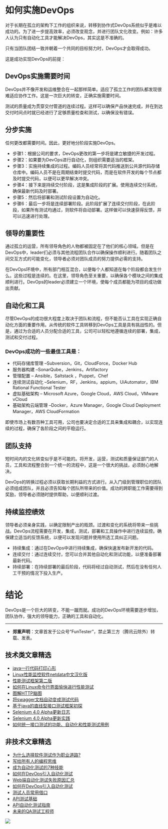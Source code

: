 # 如何实施DevOps



对于长期在孤立的架构下工作的组织来说，转移到协作式DevOps系统似乎是难以成功的。为了进一步提高效率，必须改变观念，并进行团队文化改变。例如：许多人认为只有自动化工具才能解决DevOps，其实这是不准确的。

只有当团队团结一致并朝着一个共同的目标努力时，DevOps才会取得成功。

这是成功实现DevOps的前提：

## DevOps实施需要时间

DevOps并不像开发和运维整合在一起那样简单。适应了孤立工作的团队都发现很难适应协作工作。这是一次巨大的转变，正确实施需要时间。

测试的质量成为贯穿交付管道的连续过程。这样可以确保产品快速完成，并在到达交付时间点时就已经进行了足够质量检查和测试，以确保没有错误。

## 分步实施

任何更改都需要时间。因此，更好地分阶段实施DevOps。

* 步骤1：根据公司的要求，DevOps更改的第一步将是建立敏捷的开发过程。
* 步骤2：如果要为DevOps进行自动化，则组织需要适当的框架。
* 步骤3：实施持续集成的过程。编码人员经常将其代码推送到公共源代码存储仓库中。编码人员不是在周期结束时提交代码，而是在软件开发的每个节点都及时提交代码，以便可以更早解决冲突。
* 步骤4：接下来是持续交付阶段，这是集成阶段的扩展。使用连续交付系统，确保最新代码及时部署。
* 步骤5：然后将部署和测试阶段设置为自动化。
* 步骤6：最后一步将是连续部署阶段。此阶段扩展了连续交付阶段，在此阶段，如果所有测试均通过，则软件将自动部署。这样做可以快速获得反馈，并可以迅速进行处理。

## 领导的重要性

通过孤立的运营，所有领导角色的人物都被固定在了他们的核心领域。但是在DevOps中，leader们必须与其他流程团队合作以确保操作顺利进行。随着团队之间交互方式的可能变化，领导者必须对团队成员的努力提供必需的支持。

在DevOps环境中，所有部门相互混合，以便每个人都知道在每个阶段都会发生什么。这些过程是连续的。在这里，领导角色至关重要，以确保各个模块之间的集成顺利进行。DevOps的leader必须建立一个环境，使每个成员都能为项目的成功做出贡献。

## 自动化和工具

尽管DevOps的成功很大程度上取决于团队和流程，但不能否认工具在实现正确自动化方面的重要作用。从传统的软件工具转移到DevOps工具是具有挑战性的。但是，通过为合适的人员分配合适的工具，公司可以轻松地遵循连续的部署，集成，测试和交付过程。

### DevOps成功的一些最佳工具是：

* 代码存储库管理 –Subversion，Git，CloudForce，Docker Hub
* 服务器构建 –SonarQube，Jenkins，Artifactory
* 管理配置 – Ansible，Saltstack ，Puppet，Chef
* 连续测试自动化 –Selenium，RF，Jenkins，appium，UiAutomator，IBM Rational Functional Tester
* 虚拟基础架构 – Microsoft Azure，Google Cloud，AWS Cloud，VMware vCloud
* 基础架构云端管理 –Docker，Azure Manager，Google Cloud Deployment Manager，AWS CloudFormation

即使市场上有数百种工具可用，公司也要决定合适的工具来集成和耦合，以实现连续的过程，确保了各阶段之间的平稳运行。

## 团队支持

短时间内的文化转变似乎是不可能的。将开发，运营，测试和质量保证部门的人员，工具和流程整合到一个统一的流程中，这是一个很大的挑战，必须耐心地解决。

DevOps的转换过程必须以获取长期利益的方式进行。从入门级到管理职位的团队必须组成团队，并且必须告知每个团队所带来的价值。成功的跨职能工作需要得到奖励，领导者必须随时提供帮助，以便顺利过渡。

## 持续监控绩效

领导者必须亲身实践，以确定限制产出的瓶颈。过渡和变化的系统将带来一些挑战。DevOps流程需要在开发，集成，测试，部署和工具操作中进行连续监控。确保建立适当的反馈系统，以便可以发现问题并使用所选工具纠正问题。

* 持续集成：通过在DevOps中进行持续集成，确保快速发布新开发的代码。
* 连续交付：通过连续交付，您可以合并其他自动化和测试功能，以便准备部署最新代码。
* 持续部署：在持续部署的最后阶段，代码将经过自动测试，然后在没有任何人工干预的情况下投入生产。

# 结论

DevOps是一个巨大的转变，不能一蹴而就。成功的DevOps环境需要逐步增加，团队协作，强大的领导能力，正确的工具和自动化。


---
* **郑重声明**：文章首发于公众号“FunTester”，禁止第三方（腾讯云除外）转载、发表。

## 技术类文章精选

- [java一行代码打印心形](https://mp.weixin.qq.com/s/QPSryoSbViVURpSa9QXtpg)
- [Linux性能监控软件netdata中文汉化版](https://mp.weixin.qq.com/s/fdXtK-5WwKnxjLZdyg6-nA)
- [性能测试框架第二版](https://mp.weixin.qq.com/s/JPyGQ2DRC6EVBmZkxAoVWA)
- [如何在Linux命令行界面愉快进行性能测试](https://mp.weixin.qq.com/s/fwGqBe1SpA2V0lPfAOd04Q)
- [图解HTTP脑图](https://mp.weixin.qq.com/s/100Vm8FVEuXs0x6rDGTipw)
- [将swagger文档自动变成测试代码](https://mp.weixin.qq.com/s/SY8mVenj0zMe5b47GS9VSQ)
- [基于java的直线型接口测试框架初探](https://mp.weixin.qq.com/s/xhg4exdb1G18-nG5E7exkQ)
- [Selenium 4.0 Alpha更新日志](https://mp.weixin.qq.com/s/tU7sm-pcbpRNwDU9D3OVTQ)
- [Selenium 4.0 Alpha更新实践](https://mp.weixin.qq.com/s/yT9wpO5o5aWBUus494TIHw)
- [如何统一接口测试的功能、自动化和性能测试用例](https://mp.weixin.qq.com/s/1xqtXNVw7BdUa03nVcsMTg)

## 非技术文章精选

- [为什么选择软件测试作为职业道路?](https://mp.weixin.qq.com/s/o83wYvFUvy17kBPLDO609A)
- [写给所有人的编程思维](https://mp.weixin.qq.com/s/Oj33UCnYfbUgzsBzEm2GPQ)
- [成为自动化测试的7种技能](https://mp.weixin.qq.com/s/e-HAGMO0JLR7VBBWLvk0dQ)
- [如何在DevOps引入自动化测试](https://mp.weixin.qq.com/s/MclK3VvMN1dsiXXJO8g7ig)
- [Web端自动化测试失败原因汇总](https://mp.weixin.qq.com/s/qzFth-Q9e8MTms1M8L5TyA)
- [如何在DevOps引入自动化测试](https://mp.weixin.qq.com/s/MclK3VvMN1dsiXXJO8g7ig)
- [测试人员常用借口](https://mp.weixin.qq.com/s/0k_Ciud2sOpRb5PPiVzECw)
- [API测试基础](https://mp.weixin.qq.com/s/bkbUEa9CF21xMYSlhPcULw)
- [API自动化测试指南](https://mp.weixin.qq.com/s/uy_Vn_ZVUEu3YAI1gW2T_A)
- [未来的QA测试工程师](https://mp.weixin.qq.com/s/ngL4sbEjZm7OFAyyWyQ3nQ)


![](https://mmbiz.qpic.cn/mmbiz_jpg/13eN86FKXzCMW6WN4Wch71qNtGQvxLRSGejZpr37OWa7CDYg5e4ZeanaGWuBgRAX3jicJNIhcyyZPXbKByXcl7w/640?wx_fmt=jpeg&tp=webp&wxfrom=5&wx_lazy=1&wx_co=1)